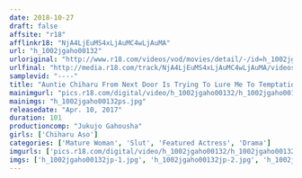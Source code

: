 ```yaml
---
date: 2018-10-27
draft: false
affsite: "r18"
afflinkr18: "NjA4LjEuMS4xLjAuMC4wLjAuMA"
url: "h_1002jgaho00132"
urloriginal: "http://www.r18.com/videos/vod/movies/detail/-/id=h_1002jgaho00132"
urlfinal: "http://media.r18.com/track/NjA4LjEuMS4xLjAuMC4wLjAuMA/videos/vod/movies/detail/-/id=h_1002jgaho00132"
samplevid: "----"
title: "Auntie Chiharu From Next Door Is Trying To Lure Me To Temptation Chiharu Aso, Age 50"
mainimgurl: "pics.r18.com/digital/video/h_1002jgaho00132/h_1002jgaho00132ps.jpg"
mainimgs: "h_1002jgaho00132ps.jpg"
releasedate: "Apr. 10, 2017"
duration: 101
productioncomp: "Jukujo Gahousha"
girls: ['Chiharu Aso']
categories: ['Mature Woman', 'Slut', 'Featured Actress', 'Drama']
imgurls: ['pics.r18.com/digital/video/h_1002jgaho00132/h_1002jgaho00132jp-1.jpg', 'pics.r18.com/digital/video/h_1002jgaho00132/h_1002jgaho00132jp-2.jpg', 'pics.r18.com/digital/video/h_1002jgaho00132/h_1002jgaho00132jp-3.jpg', 'pics.r18.com/digital/video/h_1002jgaho00132/h_1002jgaho00132jp-4.jpg', 'pics.r18.com/digital/video/h_1002jgaho00132/h_1002jgaho00132jp-5.jpg', 'pics.r18.com/digital/video/h_1002jgaho00132/h_1002jgaho00132jp-6.jpg', 'pics.r18.com/digital/video/h_1002jgaho00132/h_1002jgaho00132jp-7.jpg', 'pics.r18.com/digital/video/h_1002jgaho00132/h_1002jgaho00132jp-8.jpg', 'pics.r18.com/digital/video/h_1002jgaho00132/h_1002jgaho00132jp-9.jpg', 'pics.r18.com/digital/video/h_1002jgaho00132/h_1002jgaho00132jp-10.jpg', 'pics.r18.com/digital/video/h_1002jgaho00132/h_1002jgaho00132jp-11.jpg', 'pics.r18.com/digital/video/h_1002jgaho00132/h_1002jgaho00132jp-12.jpg', 'pics.r18.com/digital/video/h_1002jgaho00132/h_1002jgaho00132jp-13.jpg', 'pics.r18.com/digital/video/h_1002jgaho00132/h_1002jgaho00132jp-14.jpg', 'pics.r18.com/digital/video/h_1002jgaho00132/h_1002jgaho00132jp-15.jpg', 'pics.r18.com/digital/video/h_1002jgaho00132/h_1002jgaho00132jp-16.jpg', 'pics.r18.com/digital/video/h_1002jgaho00132/h_1002jgaho00132jp-17.jpg', 'pics.r18.com/digital/video/h_1002jgaho00132/h_1002jgaho00132jp-18.jpg', 'pics.r18.com/digital/video/h_1002jgaho00132/h_1002jgaho00132jp-19.jpg', 'pics.r18.com/digital/video/h_1002jgaho00132/h_1002jgaho00132jp-20.jpg']
imgs: ['h_1002jgaho00132jp-1.jpg', 'h_1002jgaho00132jp-2.jpg', 'h_1002jgaho00132jp-3.jpg', 'h_1002jgaho00132jp-4.jpg', 'h_1002jgaho00132jp-5.jpg', 'h_1002jgaho00132jp-6.jpg', 'h_1002jgaho00132jp-7.jpg', 'h_1002jgaho00132jp-8.jpg', 'h_1002jgaho00132jp-9.jpg', 'h_1002jgaho00132jp-10.jpg', 'h_1002jgaho00132jp-11.jpg', 'h_1002jgaho00132jp-12.jpg', 'h_1002jgaho00132jp-13.jpg', 'h_1002jgaho00132jp-14.jpg', 'h_1002jgaho00132jp-15.jpg', 'h_1002jgaho00132jp-16.jpg', 'h_1002jgaho00132jp-17.jpg', 'h_1002jgaho00132jp-18.jpg', 'h_1002jgaho00132jp-19.jpg', 'h_1002jgaho00132jp-20.jpg']
---
```

